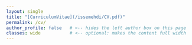 ```yaml
---
layout: single
title: "[CurriculumVitae](/issemehdi/CV.pdf)"
permalink: /cv/
author_profile: false   # <-- hides the left author box on this page
classes: wide           # <-- optional: makes the content full width
---
```

 
